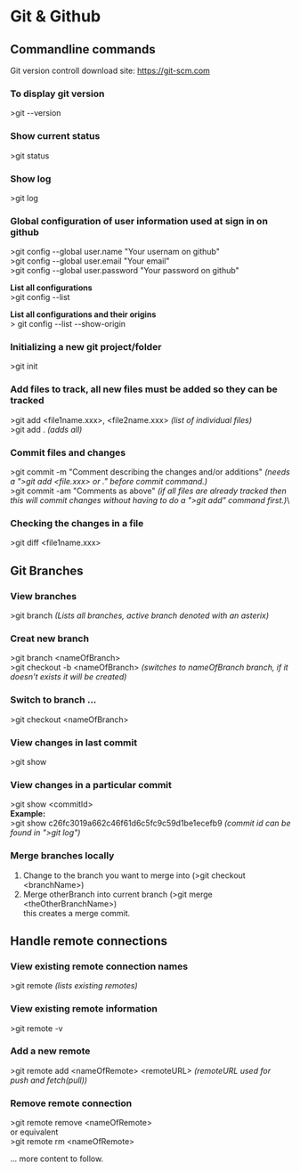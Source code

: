 # Git & Github

## Commandline commands

Git version controll download site: https://git-scm.com

### To display git version

\>git --version

### Show current status

\>git status

### Show log

\>git log

### Global configuration of user information used at sign in on github

\>git config --global user.name "Your usernam on github"\
\>git config --global user.email "Your email"\
\>git config --global user.password "Your password on github"

**List all configurations**\
\>git config --list

**List all configurations and their origins**\
\> git config --list --show-origin

### Initializing a new git project/folder

\>git init

### Add files to track, all new files must be added so they can be tracked

\>git add \<file1name.xxx>, \<file2name.xxx> _(list of individual files)_\
\>git add . _(adds all)_

### Commit files and changes

\>git commit -m "Comment describing the changes and/or additions" _(needs a \">git add <file.xxx> or .\" before commit command.)_\
\>git commit -am "Comments as above" _(if all files are already tracked then this will commit changes without having to do a \">git add\" command first.)_\

### Checking the changes in a file

\>git diff \<file1name.xxx>

## Git Branches

### View branches

\>git branch _(Lists all branches, active branch denoted with an asterix)_

### Creat new branch

\>git branch \<nameOfBranch>\
\>git checkout -b \<nameOfBranch> _(switches to nameOfBranch branch, if it doesn't exists it will be created)_

### Switch to branch ...

\>git checkout \<nameOfBranch>

### View changes in last commit

\>git show

### View changes in a particular commit

\>git show \<commitId>\
**Example:**\
\>git show c26fc3019a662c46f61d6c5fc9c59d1be1ecefb9 _(commit id can be found in \">git log\")_

### Merge branches locally

1. Change to the branch you want to merge into (>git checkout \<branchName>)
2. Merge otherBranch into current branch (>git merge \<theOtherBranchName>)\
   this creates a merge commit.

## Handle remote connections

### View existing remote connection names

\>git remote _(lists existing remotes)_

### View existing remote information

\>git remote -v

### Add a new remote

\>git remote add \<nameOfRemote> \<remoteURL> _(remoteURL used for push and fetch(pull))_

### Remove remote connection

\>git remote remove \<nameOfRemote>\
or equivalent\
\>git remote rm \<nameOfRemote>

... more content to follow.
